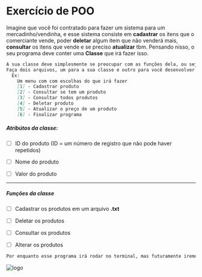 # Exercício de POO
Imagine que você foi contratado para fazer um sistema para um
mercadinho/vendinha, e esse sistema consiste em **cadastrar** os 
itens que o comerciante vende, poder **deletar** algum item que não venderá mais, **consultar** os itens que vende e se preciso **atualizar** tbm.
Pensando nisso, o seu programa deve conter uma **Classe** que irá fazer isso.

``` Markdown
A sua classe deve simplesmente se preocupar com as funções dela, ou seja, fazer o que é referente a ela.
Faça dois arquivos, um para a sua classe e outro para você desenvolver testes e lógica do sistema.
  Ex:
    Um menu com com escolhas do que irá fazer
    [1] - Cadastrar produto
    [2] - Consultar se tem um produto
    [3] - Consultar todos produtos
    [4] - Deletar produto
    [5] - Atualizar o preço de um produto
    [6] - Finalizar programa
```
##### Atribútos da classe:
- [ ] ID do produto (ID = um número de registro que não pode haver repetidos)
- [ ] Nome do produto
- [ ] Valor do produto
  
 
---
##### Funções da classe
- [ ] Cadastrar os produtos em um arquivo **.txt**
- [ ] Deletar os produtos
- [ ] Consultar os produtos
- [ ] Alterar os produtos
  


```Markdown
Por enquanto esse programa irá rodar no terminal, mas futuramente iremos fazer a interface gráfica desse programa
```

![logo](https://universidadectrlplay.com.br/pluginfile.php/1/theme_moove/logo/1576097188/logo_ctrl_play.png)
